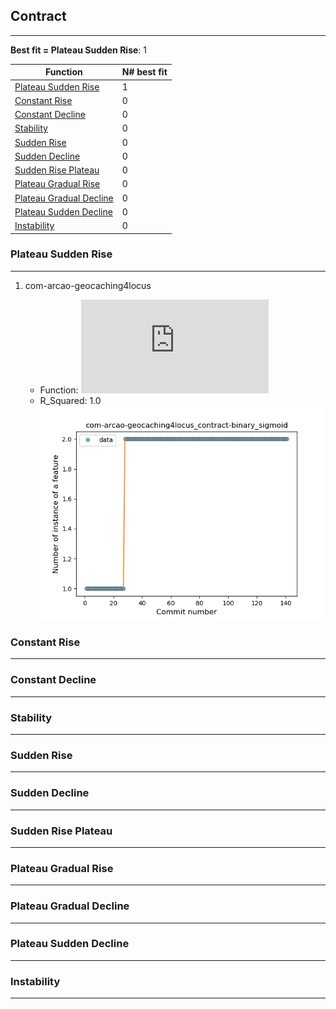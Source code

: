 ## Contract
----
**Best fit = Plateau Sudden Rise**: 1

Function | N# best fit
----|----
<a href=" #T9">Plateau Sudden Rise</a> | 1
<a href=" #T1">Constant Rise</a> | 0
<a href=" #T2">Constant Decline</a> | 0
<a href=" #T3">Stability</a> | 0
<a href=" #T4">Sudden Rise</a> | 0
<a href=" #T5">Sudden Decline</a> | 0
<a href=" #T6">Sudden Rise Plateau</a> | 0
<a href=" #T7">Plateau Gradual Rise</a> | 0
<a href=" #T8">Plateau Gradual Decline</a> | 0
<a href=" #T10">Plateau Sudden Decline</a> | 0
<a href=" #T11">Instability</a> | 0

### <a name="T9">Plateau Sudden Rise</a> 
 ----

1. com-arcao-geocaching4locus

	*  Function: ![equation](http://latex.codecogs.com/svg.latex?%5Cfrac%7B1.0%7D%7B1%20&plus;%20%5Cepsilon%5E%28-44.147709%28x%20-27.499858%29%29%7D%20&plus;%201.0)
	* R_Squared: 1.0
 ![com-arcao-geocaching4locuscontract](../plots/com-arcao-geocaching4locus_contract_T9.png)

### <a name="T1">Constant Rise</a> 
 ----

### <a name="T2">Constant Decline</a> 
 ----

### <a name="T3">Stability</a> 
 ----

### <a name="T4">Sudden Rise</a> 
 ----

### <a name="T5">Sudden Decline</a> 
 ----

### <a name="T6">Sudden Rise Plateau</a> 
 ----

### <a name="T7">Plateau Gradual Rise</a> 
 ----

### <a name="T8">Plateau Gradual Decline</a> 
 ----

### <a name="T10">Plateau Sudden Decline</a> 
 ----

### <a name="T11">Instability</a> 
 ----

